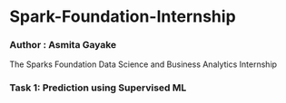 # Spark-Foundation-Internship
### **Author : Asmita Gayake**

 The Sparks Foundation Data Science and Business Analytics Internship

### **Task 1: Prediction using Supervised ML**
 
